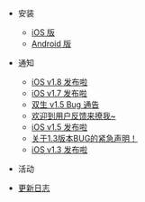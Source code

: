 - 安装
  - [iOS 版](quickstart.md)
  - [Android 版](more-pages.md)

- 通知
  - [iOS v1.8 发布啦](notifications/2017-06-20.md)
  - [iOS v1.7 发布啦](notifications/2017-06-19.md)
  - [双生 v1.5 Bug 通告](notifications/2017-06-16.md)
  - [欢迎到用户反馈来撩我~](notifications/2017-06-16.md)
  - [iOS v1.5 发布啦](notifications/2017-06-14.md)
  - [关于1.3版本BUG的紧急声明！](notifications/2017-06-13.md)
  - [iOS v1.3 发布啦](notifications/2017-06-12.md)

- 活动

- [更新日志](changelog.md)
